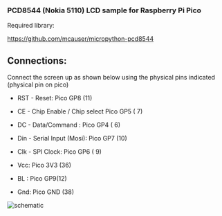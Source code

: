 ### PCD8544 (Nokia 5110) LCD sample for Raspberry Pi Pico

Required library:

https://github.com/mcauser/micropython-pcd8544

## Connections:
Connect the screen up as shown below using the
physical pins indicated (physical pin on pico)

- RST - Reset:                     Pico GP8 (11) 

- CE - Chip Enable / Chip select   Pico GP5 ( 7)

- DC - Data/Command :              Pico GP4 ( 6) 

- Din - Serial Input (Mosi):       Pico GP7 (10)

- Clk - SPI Clock:                 Pico GP6 ( 9)

- Vcc:                             Pico 3V3 (36)

- BL :                             Pico GP9(12)

- Gnd:                             Pico GND (38)

![schematic](https://github.com/Guitarman9119/Raspberry-Pi-Pico-/edit/main/nokia5110/schematic.png)

